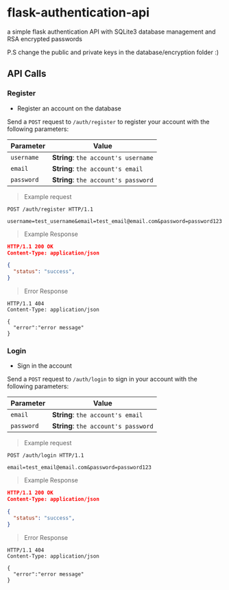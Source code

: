 # flask-authentication-api
a simple flask authentication API with SQLite3 database management and RSA encrypted passwords

P.S change the public and private keys in the database/encryption folder :)

## API Calls

### Register
 * Register an account on the database
 
Send a `POST` request to `/auth/register` to register your account with the following parameters:

| Parameter     | Value                                             |
| ------------- | -----------------------------------------------   |
| `username`    | **String**: `the account's username`              |
| `email`       | **String**: `the account's email`                 |
| `password`    | **String**: `the account's password`              |

> Example request
```
POST /auth/register HTTP/1.1

username=test_username&email=test_email@email.com&password=password123
```

> Example Response
```JSON
HTTP/1.1 200 OK
Content-Type: application/json

{
  "status": "success",
}
```
> Error Response
```
HTTP/1.1 404
Content-Type: application/json

{
  "error":"error message"
}
```

### Login
 * Sign in the account
 
Send a `POST` request to `/auth/login` to sign in your account with the following parameters:

| Parameter     | Value                                             |
| ------------- | -----------------------------------------------   |
| `email`       | **String**: `the account's email`                 |
| `password`    | **String**: `the account's password`              |

> Example request
```
POST /auth/login HTTP/1.1

email=test_email@email.com&password=password123
```
> Example Response
```JSON
HTTP/1.1 200 OK
Content-Type: application/json

{
  "status": "success",
}
```
> Error Response
```
HTTP/1.1 404
Content-Type: application/json

{
  "error":"error message"
}
```
